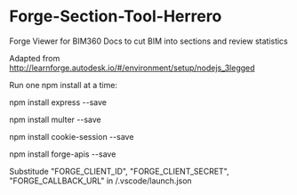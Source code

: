 # Forge-Section-Tool-Herrero
Forge Viewer for BIM360 Docs to cut BIM into sections and review statistics


Adapted from http://learnforge.autodesk.io/#/environment/setup/nodejs_3legged


Run one npm install at a time:

  npm install express --save
  
  npm install multer --save
  
  npm install cookie-session --save
  
  npm install forge-apis --save
  
  

Substitude "FORGE_CLIENT_ID", "FORGE_CLIENT_SECRET", "FORGE_CALLBACK_URL" in /.vscode/launch.json
